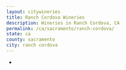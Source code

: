 ```yaml
---
layout: citywineries
title: Ranch Cordova Wineries
description: Wineries in Ranch Cordova, CA
permalink: /ca/sacramento/ranch-cordova/
state: ca
county: sacramento
city: ranch cordova
---
```

-
